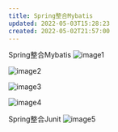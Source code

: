 ```yaml
---
title: Spring整合Mybatis
updated: 2022-05-03T15:28:23
created: 2022-05-02T21:57:00
---
```


Spring整合Mybatis
![image1](../../../resources/f7d2c8c4dc2d4b38b9b277031c765dd5.png)

![image2](../../../resources/184c6670498e40c3aae4803ade5b8533.png)

![image3](../../../resources/9a12ff02176741b3b7ba244df6e2b8a4.png)

![image4](../../../resources/96cdd375397d4ba8905b9f4604866544.png)

Spring整合Junit
![image5](../../../resources/356dee52c83e4c508d1ef6cad915197f.png)

